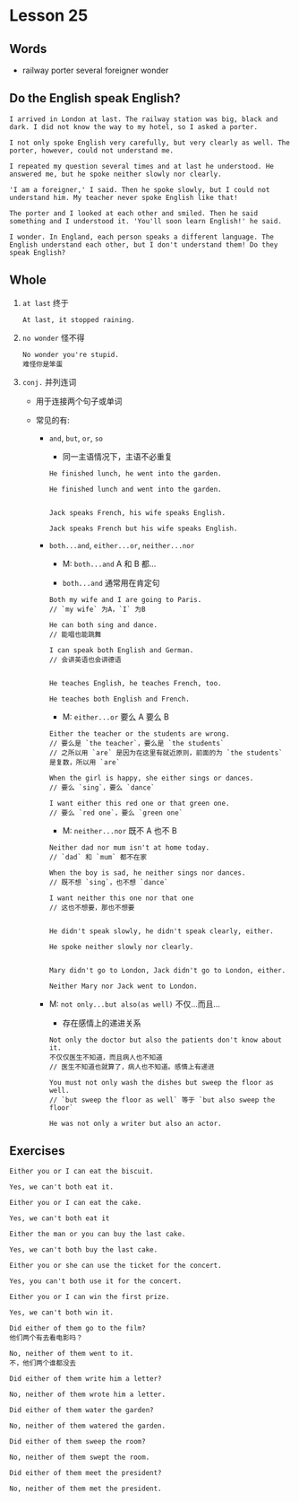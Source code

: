 # Lesson 25

## Words

- railway porter several foreigner wonder

## Do the English speak English?

```
I arrived in London at last. The railway station was big, black and dark. I did not know the way to my hotel, so I asked a porter.

I not only spoke English very carefully, but very clearly as well. The porter, however, could not understand me.

I repeated my question several times and at last he understood. He answered me, but he spoke neither slowly nor clearly.

'I am a foreigner,' I said. Then he spoke slowly, but I could not understand him. My teacher never spoke English like that!

The porter and I looked at each other and smiled. Then he said something and I understood it. 'You'll soon learn English!' he said.

I wonder. In England, each person speaks a different language. The English understand each other, but I don't understand them! Do they speak English?
```

## Whole

1. `at last` 终于

   ```
   At last, it stopped raining.
   ```

2. `no wonder` 怪不得

   ```
   No wonder you're stupid.
   难怪你是笨蛋
   ```

3. `conj.` 并列连词

   - 用于连接两个句子或单词

   - 常见的有:

     - `and`, `but`, `or`, `so`

       - 同一主语情况下，主语不必重复

       ```
       He finished lunch, he went into the garden.

       He finished lunch and went into the garden.


       Jack speaks French, his wife speaks English.

       Jack speaks French but his wife speaks English.
       ```

     - `both...and`, `either...or`, `neither...nor`

       - M: `both...and` A 和 B 都...

       - `both...and` 通常用在肯定句

       ```
       Both my wife and I are going to Paris.
       // `my wife` 为A，`I` 为B

       He can both sing and dance.
       // 能唱也能跳舞

       I can speak both English and German.
       // 会讲英语也会讲德语


       He teaches English, he teaches French, too.

       He teaches both English and French.
       ```

       - M: `either...or` 要么 A 要么 B

       ```
       Either the teacher or the students are wrong.
       // 要么是 `the teacher`，要么是 `the students`
       // 之所以用 `are` 是因为在这里有就近原则，前面的为 `the students` 是复数，所以用 `are`

       When the girl is happy, she either sings or dances.
       // 要么 `sing`，要么 `dance`

       I want either this red one or that green one.
       // 要么 `red one`，要么 `green one`
       ```

       - M: `neither...nor` 既不 A 也不 B

       ```
       Neither dad nor mum isn't at home today.
       // `dad` 和 `mum` 都不在家

       When the boy is sad, he neither sings nor dances.
       // 既不想 `sing`，也不想 `dance`

       I want neither this one nor that one
       // 这也不想要，那也不想要


       He didn't speak slowly, he didn't speak clearly, either.

       He spoke neither slowly nor clearly.


       Mary didn't go to London, Jack didn't go to London, either.

       Neither Mary nor Jack went to London.
       ```

     - M: `not only...but also(as well)` 不仅...而且...

       - 存在感情上的递进关系

       ```
       Not only the doctor but also the patients don't know about it.
       不仅仅医生不知道，而且病人也不知道
       // 医生不知道也就算了，病人也不知道。感情上有递进

       You must not only wash the dishes but sweep the floor as well.
       // `but sweep the floor as well` 等于 `but also sweep the floor`

       He was not only a writer but also an actor.
       ```

## Exercises

```
Either you or I can eat the biscuit.

Yes, we can't both eat it.
```

```
Either you or I can eat the cake.

Yes, we can't both eat it
```

```
Either the man or you can buy the last cake.

Yes, we can't both buy the last cake.
```

```
Either you or she can use the ticket for the concert.

Yes, you can't both use it for the concert.
```

```
Either you or I can win the first prize.

Yes, we can't both win it.
```

```
Did either of them go to the film?
他们两个有去看电影吗？

No, neither of them went to it.
不，他们两个谁都没去
```

```
Did either of them write him a letter?

No, neither of them wrote him a letter.
```

```
Did either of them water the garden?

No, neither of them watered the garden.
```

```
Did either of them sweep the room?

No, neither of them swept the room.
```

```
Did either of them meet the president?

No, neither of them met the president.
```
